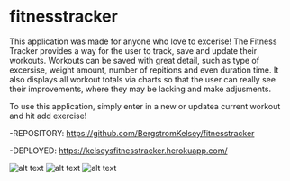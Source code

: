 # fitnesstracker

This application was made for anyone who love to excerise! The Fitness Tracker provides a way for the user to track, save and update their workouts. Workouts can be saved with great detail, such as type of excersise, weight amount, number of repitions and even duration time. It also displays all workout totals via charts so that the user can really see their improvements, where they may be lacking and make adjusments.

To use this application, simply enter in a new or updatea current workout and hit add exercise!

-REPOSITORY: https://github.com/BergstromKelsey/fitnesstracker

-DEPLOYED: https://kelseysfitnesstracker.herokuapp.com/

![alt text]()
![alt text]()
![alt text]()